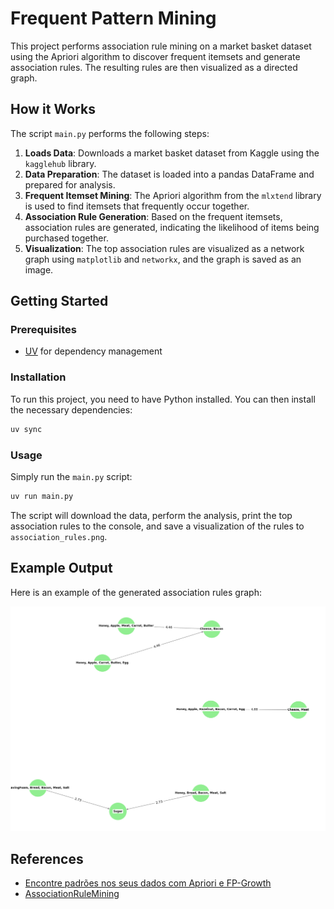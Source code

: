 # Frequent Pattern Mining

This project performs association rule mining on a market basket dataset using the Apriori algorithm to discover frequent itemsets and generate association rules. The resulting rules are then visualized as a directed graph.

## How it Works

The script `main.py` performs the following steps:

1.  **Loads Data**: Downloads a market basket dataset from Kaggle using the `kagglehub` library.
2.  **Data Preparation**: The dataset is loaded into a pandas DataFrame and prepared for analysis.
3.  **Frequent Itemset Mining**: The Apriori algorithm from the `mlxtend` library is used to find itemsets that frequently occur together.
4.  **Association Rule Generation**: Based on the frequent itemsets, association rules are generated, indicating the likelihood of items being purchased together.
5.  **Visualization**: The top association rules are visualized as a network graph using `matplotlib` and `networkx`, and the graph is saved as an image.

## Getting Started

### Prerequisites

- [UV](https://docs.astral.sh/uv/getting-started/installation/) for dependency management

### Installation

To run this project, you need to have Python installed. You can then install the necessary dependencies:

```bash
uv sync
```

### Usage

Simply run the `main.py` script:

```bash
uv run main.py
```

The script will download the data, perform the analysis, print the top association rules to the console, and save a visualization of the rules to `association_rules.png`.

## Example Output

Here is an example of the generated association rules graph:

![Association Rules Graph](assets/association_rules.png)

## References

- [Encontre padrões nos seus dados com Apriori e FP-Growth](https://medium.com/@abnersuniga7/encontre-padr%C3%B5es-nos-seus-dados-com-apriori-e-fp-growth-4a581ec1b22)
- [AssociationRuleMining](https://www.kaggle.com/code/devidhan/article-5-associationrulemining)
